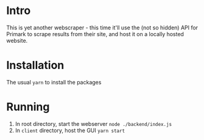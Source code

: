
# Intro
This is yet another webscraper - this time it'll use the (not so hidden) API for Primark to scrape results from their site, and host it on a locally hosted website.
# Installation
The usual `yarn` to install the packages
# Running
1. In root directory, start the webserver `node ./backend/index.js`
2. In `client` directory, host the GUI `yarn start`